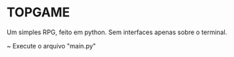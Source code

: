 # TOPGAME
Um simples RPG, feito em python. Sem interfaces apenas sobre o terminal. 

~ Execute o arquivo "main.py"
